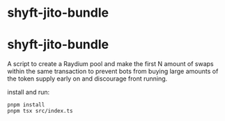 # shyft-jito-bundle

# shyft-jito-bundle

A script to create a Raydium pool and make the first N amount of swaps within the same transaction to prevent bots from buying large amounts of the token supply early on and discourage front running.

install and run:
```
pnpm install
pnpm tsx src/index.ts
```
